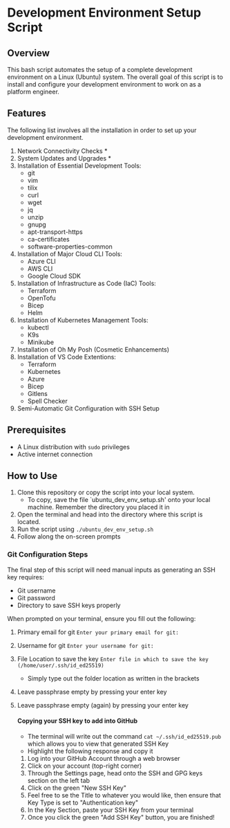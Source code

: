 # Development Environment Setup Script

## Overview
This bash script automates the setup of a complete development environment on a Linux (Ubuntu) system.
The overall goal of this script is to install and configure your development environment to work on as a platform engineer.

## Features
The following list involves all the installation in order to set up your development environment. 
1. Network Connectivity Checks
    * 
2. System Updates and Upgrades
    * 
3. Installation of Essential Development Tools:
    * git
    * vim
    * tilix
    * curl
    * wget
    * jq
    * unzip
    * gnupg
    * apt-transport-https
    * ca-certificates
    * software-properties-common
4. Installation of Major Cloud CLI Tools:
    * Azure CLI
    * AWS CLI
    * Google Cloud SDK
5. Installation of Infrastructure as Code (IaC) Tools:
    * Terraform 
    * OpenTofu
    * Bicep
    * Helm
6. Installation of Kubernetes Management Tools:
    * kubectl
    * K9s
    * Minikube
7. Installation of Oh My Posh (Cosmetic Enhancements)
8. Installation of VS Code Extentions:
    * Terraform
    * Kubernetes
    * Azure
    * Bicep
    * Gitlens
    * Spell Checker
9. Semi-Automatic Git Configuration with SSH Setup

## Prerequisites
* A Linux distribution with `sudo` privileges
* Active internet connection

## How to Use
1. Clone this repository or copy the script into your local system.
    * To copy, save the file `ubuntu_dev_env_setup.sh' onto your local machine. Remember the directory you placed it in
2. Open the terminal and head into the directory where this script is located.
3. Run the script using `./ubuntu_dev_env_setup.sh`
4. Follow along the on-screen prompts

### Git Configuration Steps
The final step of this script will need manual inputs as generating an SSH key requires:
* Git username
* Git password
* Directory to save SSH keys properly

When prompted on your terminal, ensure you fill out the following:
1. Primary email for git `Enter your primary email for git:`
2. Username for git `Enter your username for git:`
3. File Location to save the key `Enter file in which to save the key (/home/user/.ssh/id_ed25519)`
    * Simply type out the folder location as written in the brackets
4. Leave passphrase empty by pressing your enter key
5. Leave passphrase empty (again) by pressing your enter key
    #### Copying your SSH key to add into GitHub
    * The terminal will write out the command `cat ~/.ssh/id_ed25519.pub` which allows you to view that generated SSH Key
    * Highlight the following response and copy it

    1. Log into your GitHub Account through a web browser
    2. Click on your account (top-right corner)
    3. Through the Settings page, head onto the SSH and GPG keys section on the left tab
    4. Click on the green "New SSH Key"
    5. Feel free to se the Title to whatever you would like, then ensure that Key Type is set to "Authentication key"
    6. In the Key Section, paste your SSH Key from your terminal
    7. Once you click the green "Add SSH Key" button, you are finished!





